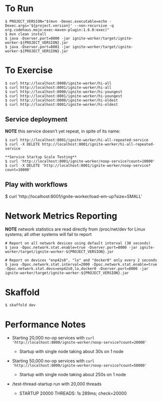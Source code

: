 # To Run

    $ PROJECT_VERSION="$(mvn -Dexec.executable=echo -Dexec.args='${project.version}' --non-recursive -q org.codehaus.mojo:exec-maven-plugin:1.6.0:exec)"
    $ mvn clean install
    $ java -Dserver.port=8000 -jar ignite-worker/target/ignite-worker-${PROJECT_VERSION}.jar
    $ java -Dserver.port=8001 -jar ignite-worker/target/ignite-worker-${PROJECT_VERSION}.jar

# To Exercise

    $ curl http://localhost:8000/ignite-worker/hi-all
    $ curl http://localhost:8001/ignite-worker/hi-all
    $ curl http://localhost:8000/ignite-worker/hi-youngest
    $ curl http://localhost:8001/ignite-worker/hi-youngest
    $ curl http://localhost:8000/ignite-worker/hi-oldest
    $ curl http://localhost:8001/ignite-worker/hi-oldest

## Service deployment

**NOTE** this service doesn't yet repeat, in spite of its name:

    $ curl http://localhost:8001/ignite-worker/hi-all-repeated-service
    $ curl -X DELETE http://localhost:8001/ignite-worker/hi-all-repeated-service

    **Service Startup Scale Testing**
    $ curl 'http://localhost:8001/ignite-worker/noop-service?count=10000'
    $ curl -X DELETE 'http://localhost:8001/ignite-worker/noop-service?count=10000'

## Play with workflows

   $ curl 'http://localhost:8001/ignite-worker/load-em-up?size=SMALL'

# Network Metrics Reporting

**NOTE** network statistics are read directly from /proc/net/dev for Linux systems; all other systems will fail to report

    # Report on all network devices using default interval (30 seconds)
    $ java -Dpoc.network.stat.enable=true -Dserver.port=8000 -jar ignite-worker/target/ignite-worker-${PROJECT_VERSION}.jar 

    # Report on devices "enp42s0", "lo" and "docker0" only every 2 seconds
    $ java -Dpoc.network.stat.interval=2000 -Dpoc.network.stat.enable=true -Dpoc.network.stat.devs=enp42s0,lo,docker0 -Dserver.port=8000 -jar ignite-worker/target/ignite-worker-${PROJECT_VERSION}.jar 

# Skaffold

    $ skaffold dev


# Performance Notes

* Starting 20,000 no-op services with `curl 'http://localhost:8000/ignite-worker/noop-service?count=20000'`
  * Startup with single node taking about 30s on 1 node

* Starting 50,000 no-op services with `curl 'http://localhost:8000/ignite-worker/noop-service?count=50000'`
  * Startup with single node taking about 250s on 1 node

* /test-thread-startup run with 20,000 threads
  * STARTUP 20000 THREADS: 1s 289ms; check=20000

